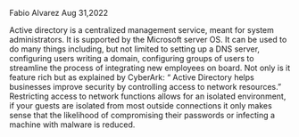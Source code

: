 Fabio Alvarez										Aug 31,2022

Active directory is a centralized management service, meant for system administrators. It is supported by the Microsoft server OS. 
It can be used to do many things including, but not limited to setting up a DNS server, configuring users writing a domain, configuring groups of users to streamline the process of integrating new employees on board.
Not only is it feature rich but as explained by CyberArk: “ Active Directory helps businesses improve security by controlling access to network resources.” Restricting access to network functions allows for an isolated environment, if your guests are isolated from most outside connections it only makes sense that the likelihood of compromising their passwords or infecting a machine with malware is reduced.
